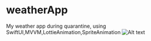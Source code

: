 # weatherApp
My weather app during quarantine, using SwiftUI,MVVM,LottieAnimation,SpriteAnimation
![Alt text](https://github.com/Hiuming/weatherApp/Screenshot/screenshot_1.png)

